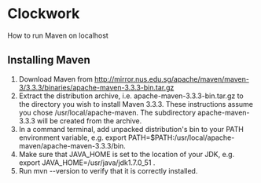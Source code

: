 # Clockwork

How to run Maven on localhost

## Installing Maven
1. Download Maven from http://mirror.nus.edu.sg/apache/maven/maven-3/3.3.3/binaries/apache-maven-3.3.3-bin.tar.gz
2. Extract the distribution archive, i.e. apache-maven-3.3.3-bin.tar.gz to the directory you wish to install Maven 3.3.3. 
   These instructions assume you chose /usr/local/apache-maven. The subdirectory apache-maven-3.3.3 will be created from the 
   archive.
3. In a command terminal, add unpacked distribution's bin to your PATH environment variable, 
   e.g. export PATH=$PATH:/usr/local/apache-maven/apache-maven-3.3.3/bin.
4. Make sure that JAVA_HOME is set to the location of your JDK, e.g. export JAVA_HOME=/usr/java/jdk1.7.0_51 .
5. Run mvn --version to verify that it is correctly installed.
